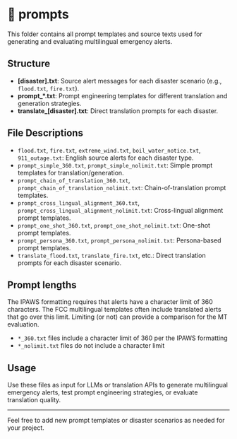# 📂 prompts

This folder contains all prompt templates and source texts used for generating and evaluating multilingual emergency alerts.

## Structure
- **[disaster].txt**: Source alert messages for each disaster scenario (e.g., `flood.txt`, `fire.txt`).
- **prompt_*.txt**: Prompt engineering templates for different translation and generation strategies.
- **translate_[disaster].txt**: Direct translation prompts for each disaster.

## File Descriptions
- `flood.txt`, `fire.txt`, `extreme_wind.txt`, `boil_water_notice.txt`, `911_outage.txt`: English source alerts for each disaster type.
- `prompt_simple_360.txt`, `prompt_simple_nolimit.txt`: Simple prompt templates for translation/generation.
- `prompt_chain_of_translation_360.txt`, `prompt_chain_of_translation_nolimit.txt`: Chain-of-translation prompt templates.
- `prompt_cross_lingual_alignment_360.txt`, `prompt_cross_lingual_alignment_nolimit.txt`: Cross-lingual alignment prompt templates.
- `prompt_one_shot_360.txt`, `prompt_one_shot_nolimit.txt`: One-shot prompt templates.
- `prompt_persona_360.txt`, `prompt_persona_nolimit.txt`: Persona-based prompt templates.
- `translate_flood.txt`, `translate_fire.txt`, etc.: Direct translation prompts for each disaster scenario.

## Prompt lengths
The IPAWS formatting requires that alerts have a character limit of 360 characters. The FCC multilingual templates often include translated alerts that go over this limit. Limiting (or not) can provide a comparison for the MT evaluation.
- `*_360.txt` files include a character limit of 360 per the IPAWS formatting
- `*_nolimit.txt` files do not include a character limit

## Usage
Use these files as input for LLMs or translation APIs to generate multilingual emergency alerts, test prompt engineering strategies, or evaluate translation quality.

---
Feel free to add new prompt templates or disaster scenarios as needed for your project.
